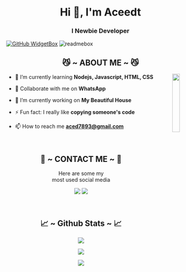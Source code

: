 <h1 align="center">Hi 👋, I'm Aceedt</h1>
<h3 align="center">I Newbie Developer</h3>

[![GitHub WidgetBox](https://github-widgetbox.vercel.app/api/profile?username=Lynnxha&data=followers,repositories,stars,commits&theme=nautilus)](https://github.com/AceData321)
![readmebox](https://svgshare.com/i/104e.svg)

<div>
  <h2 align="center"> 😼 ~ ABOUT ME ~ 😼 </h2>
</div>
<div align="center">
  <img src="https://telegra.ph/file/60c57a2f7106d157eb9da.gif" align="right" width="20%">
</div>

- 🌱 I’m currently learning **Nodejs, Javascript, HTML, CSS**

- 👯 Collaborate with me on **WhatsApp**

- 🔭 I’m currently working on **My Beautiful House**

- ⚡ Fun fact: I really like **copying someone's code**

- 📫 How to reach me **aced7893@gmail.com**

<br>
<h2 align="center"> 📝 ~ CONTACT ME ~ 📝 </h2>

<p align="center">Here are some my <br>
most used social media</p>

<p align="center">
  <a href="https://www.instagram.com/acee_dt" target="_blank"><img src="https://img.shields.io/badge/-Kibieptr_-ocean?&style=for-the-badge&logo=Instagram&logoColor=white"/></a>
  <a href="https://www.tiktok.com/@ace_dt2" target="_blank"><img src="https://img.shields.io/badge/-Kibieptrf-blue?&style=for-the-badge&logo=Tiktok&logoColor=white"/></a>
</p>
</div>
<br>
<h2 align="center"> 📈 ~ Github Stats ~ 📈 </h2>

<p align="center">
  <a href="https://github.com/AceDat321"><img src="https://github-readme-stats.vercel.app/api?username=AceData321&theme=tokyonight&show_icons=true" /></a>
</p>

<p align="center">
  <a href="https://github.com/AceData321"><img src="https://github-readme-streak-stats.herokuapp.com/?user=AceData321&theme=tokyonight&hide_border=false&properties=background&border=%239611C5FF" /><a>
</p>

<p align="center">
  <a href="https://github.com/AceData321"><img src="https://github-profile-trophy.vercel.app/?username=AceData31&theme=radical&margin-w=20&no-bg=true&no-frame=false" /><a>
</p>

<!---
AceData321/AceData321 is a ✨ special ✨ repository because its `README.md` (this file) appears on your GitHub profile.
You can click the Preview link to take a look at your changes.
--->
